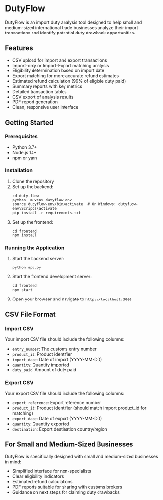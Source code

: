 # DutyFlow

DutyFlow is an import duty analysis tool designed to help small and medium-sized international trade businesses analyze their import transactions and identify potential duty drawback opportunities.

## Features

- CSV upload for import and export transactions
- Import-only or Import-Export matching analysis
- Eligibility determination based on import date
- Export matching for more accurate refund estimates
- Estimated refund calculation (99% of eligible duty paid)
- Summary reports with key metrics
- Detailed transaction tables
- CSV export of analysis results
- PDF report generation
- Clean, responsive user interface

## Getting Started

### Prerequisites

- Python 3.7+
- Node.js 14+
- npm or yarn

### Installation

1. Clone the repository
2. Set up the backend:
   ```
   cd duty-flow
   python -m venv dutyflow-env
   source dutyflow-env/bin/activate  # On Windows: dutyflow-env\Scripts\activate
   pip install -r requirements.txt
   ```
3. Set up the frontend:
   ```
   cd frontend
   npm install
   ```

### Running the Application

1. Start the backend server:
   ```
   python app.py
   ```
2. Start the frontend development server:
   ```
   cd frontend
   npm start
   ```
3. Open your browser and navigate to `http://localhost:3000`

## CSV File Format

### Import CSV

Your import CSV file should include the following columns:
- `entry_number`: The customs entry number
- `product_id`: Product identifier
- `import_date`: Date of import (YYYY-MM-DD)
- `quantity`: Quantity imported
- `duty_paid`: Amount of duty paid

### Export CSV

Your export CSV file should include the following columns:
- `export_reference`: Export reference number
- `product_id`: Product identifier (should match import product_id for matching)
- `export_date`: Date of export (YYYY-MM-DD)
- `quantity`: Quantity exported
- `destination`: Export destination country/region

## For Small and Medium-Sized Businesses

DutyFlow is specifically designed with small and medium-sized businesses in mind:

- Simplified interface for non-specialists
- Clear eligibility indicators
- Estimated refund calculations
- PDF reports suitable for sharing with customs brokers
- Guidance on next steps for claiming duty drawbacks 